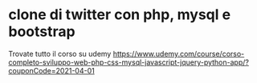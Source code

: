 # clone di twitter con php, mysql e bootstrap
Trovate tutto il corso su udemy
https://www.udemy.com/course/corso-completo-sviluppo-web-php-css-mysql-javascript-jquery-python-app/?couponCode=2021-04-01
